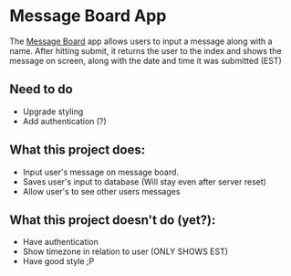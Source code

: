 # Message Board App

The [Message Board](https://message-boardd.herokuapp.com/) app allows users to input a message along with a name. After hitting submit, it returns the user to the index and shows the message on screen, along with the date and time it was submitted (EST)

## Need to do

- Upgrade styling
- Add authentication (?)

## What this project does:

- Input user's message on message board.
- Saves user's input to database (Will stay even after server reset)
- Allow user's to see other users messages

## What this project doesn't do (yet?):

- Have authentication
- Show timezone in relation to user (ONLY SHOWS EST)
- Have good style ;P
